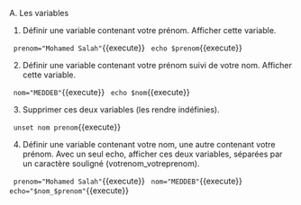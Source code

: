 A.	Les variables

1.	Définir une variable contenant votre prénom. Afficher cette variable.

` prenom="Mohamed Salah"`{{execute}}
` echo $prenom`{{execute}}

2.	Définir une variable contenant votre prénom suivi de votre nom. Afficher cette variable.

` nom="MEDDEB"`{{execute}}
` echo $nom`{{execute}}

3.	Supprimer ces deux variables (les rendre indéfinies).

` unset nom prenom`{{execute}}

4.	Définir une variable contenant votre nom, une autre contenant votre prénom. Avec un seul echo, afficher ces deux variables, séparées par un caractère souligné (votrenom_votreprenom).

` prenom="Mohamed Salah"`{{execute}}
` nom="MEDDEB"`{{execute}}
` echo="$nom_$prenom"`{{execute}}